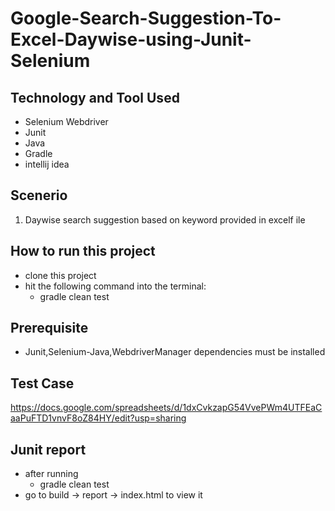 # Google-Search-Suggestion-To-Excel-Daywise-using-Junit-Selenium

## Technology and Tool Used
- Selenium Webdriver
- Junit
- Java
- Gradle
- intellij idea 

## Scenerio
1. Daywise search suggestion based on keyword provided in excelf ile

## How to run this project
- clone this project
- hit the following command into the terminal:
  - gradle clean test

## Prerequisite
- Junit,Selenium-Java,WebdriverManager dependencies must be installed

## Test Case
https://docs.google.com/spreadsheets/d/1dxCvkzapG54VvePWm4UTFEaCaaPuFTD1vnvF8oZ84HY/edit?usp=sharing

## Junit report
- after running 
  - gradle clean test
- go to build -> report -> index.html to view it
